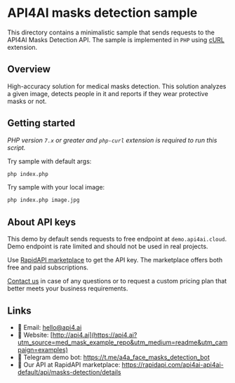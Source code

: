 # API4AI masks detection sample

This directory contains a minimalistic sample that sends requests to the API4AI Masks Detection API.
The sample is implemented in `PHP` using [cURL](https://www.php.net/manual/ru/book.curl.php) extension.


## Overview

High-accuracy solution for medical masks detection. This solution analyzes a given image, detects people in it and reports if they wear protective masks or not.


## Getting started

*PHP version `7.x` or greater and `php-curl` extension is required to run this script.*

Try sample with default args:

```bash
php index.php
```

Try sample with your local image:

```bash
php index.php image.jpg
```


## About API keys

This demo by default sends requests to free endpoint at `demo.api4ai.cloud`.
Demo endpoint is rate limited and should not be used in real projects.

Use [RapidAPI marketplace](https://rapidapi.com/api4ai-api4ai-default/api/masks-detection/details) to get the API key. The marketplace offers both
free and paid subscriptions.

[Contact us](https://api4.ai/contacts?utm_source=med_mask_example_repo&utm_medium=readme&utm_campaign=examples) in case of any questions or to request a custom pricing plan
that better meets your business requirements.


## Links

* 📩 Email: hello@api4.ai
* 🔗 Website: [http://api4.ai](https://api4.ai?utm_source=med_mask_example_repo&utm_medium=readme&utm_campaign=examples)
* 🤖 Telegram demo bot: https://t.me/a4a_face_masks_detection_bot
* 🔵 Our API at RapidAPI marketplace: https://rapidapi.com/api4ai-api4ai-default/api/masks-detection/details

